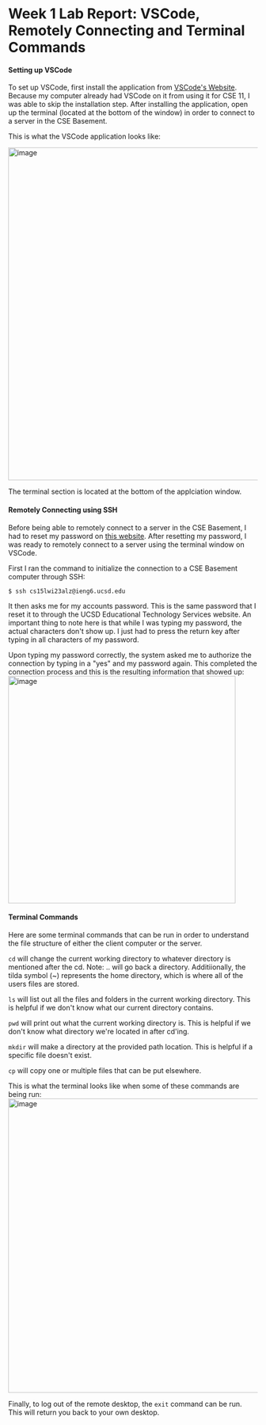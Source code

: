# Week 1 Lab Report: VSCode, Remotely Connecting and Terminal Commands

#### Setting up VSCode
To set up VSCode, first install the application from [VSCode's Website](https://code.visualstudio.com/).
Because my computer already had VSCode on it from using it for CSE 11, I was able to skip the installation step.
After installing the application, open up the terminal (located at the bottom of the window) in order to connect to a server in the CSE Basement.

This is what the VSCode application looks like:

<img width="672" alt="image" src="https://user-images.githubusercontent.com/70964947/211930459-d799d4e0-7532-4748-b687-9b753bcf81f8.png">

The terminal section is located at the bottom of the applciation window.

#### Remotely Connecting using SSH
Before being able to remotely connect to a server in the CSE Basement, I had to reset my password on [this website](https://sdacs.ucsd.edu/~icc/index.php).
After resetting my password, I was ready to remotely connect to a server using the terminal window on VSCode.

First I ran the command to initialize the connection to a CSE Basement computer through SSH:
```
$ ssh cs15lwi23alz@ieng6.ucsd.edu
```
It then asks me for my accounts password. This is the same password that I reset it to through the UCSD Educational Technology Services website.
An important thing to note here is that while I was typing my password, the actual characters don't show up. I just had to press the return key after typing in all characters of my password.

Upon typing my password correctly, the system asked me to authorize the connection by typing in a "yes" and my password again. This completed the connection process and this is the resulting information that showed up: 
<img width="459" alt="image" src="https://user-images.githubusercontent.com/70964947/211930153-9ff212a6-6ae4-4f6c-b411-819a4fbd5653.png">

#### Terminal Commands
Here are some terminal commands that can be run in order to understand the file structure of either the client computer or the server.

``` cd ``` will change the current working directory to whatever directory is mentioned after the cd. Note: .. will go back a directory. Additiionally, the tilda symbol (~) represents the home directory, which is where all of the users files are stored.

``` ls ``` will list out all the files and folders in the current working directory. This is helpful if we don't know what our current directory contains.

``` pwd ``` will print out what the current working directory is. This is helpful if we don't know what directory we're located in after cd'ing.

``` mkdir ``` will make a directory at the provided path location. This is helpful if a specific file doesn't exist.

``` cp ``` will copy one or multiple files that can be put elsewhere.

This is what the terminal looks like when some of these commands are being run:
<img width="594" alt="image" src="https://user-images.githubusercontent.com/70964947/211932560-6b95c446-6604-4c6b-8374-c23484085836.png">

Finally, to log out of the remote desktop, the ``` exit ``` command can be run. This will return you back to your own desktop.
